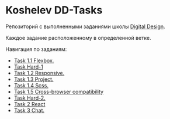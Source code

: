 # Koshelev DD-Tasks
Репозиторий с выполненными заданиями школы [Digital Design](https://digdes.ru/). 

Каждое задание расположенному в определенной ветке.

Навигация по заданиям: 

- [Task 1.1 Flexbox.](https://github.com/Dazzermax/Digital-Design-Tasks/tree/1.1flexbox)
- [Task Hard-1](https://github.com/Dazzermax/Digital-Design-Tasks/tree/1hard)
- [Task 1.2 Responsive.](https://github.com/Dazzermax/Digital-Design-Tasks/tree/1.2responsive)
- [Task 1.3 Project.](https://github.com/Dazzermax/Digital-Design-Tasks/tree/1.3project)
- [Task 1.4 Scss.](https://github.com/Dazzermax/Digital-Design-Tasks/tree/1.4Scss)
- [Task 1.5 Cross-browser compatibility](https://github.com/Dazzermax/Digital-Design-Tasks/tree/1.5Cross_browser)
- [Task Hard-2.](https://github.com/Dazzermax/Digital-Design-Tasks/tree/2hard)
- [Task 2 React](https://github.com/Dazzermax/Digital-Design-Tasks/tree/Task_2_React)
- [Task 3 Chat.](https://github.com/Dazzermax/Digital-Design-Tasks/tree/final_task)
